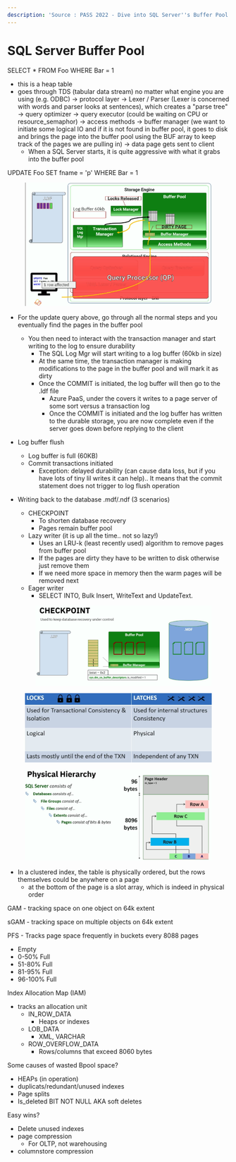 ```yaml
---
description: 'Source : PASS 2022 - Dive into SQL Server''s Buffer Pool and Kill Wasted Space!'
---
```


# SQL Server Buffer Pool

SELECT \* FROM Foo WHERE Bar = 1&#x20;

* this is a heap table
* goes through TDS (tabular data stream) no matter what engine you are using (e.g. ODBC) -> protocol layer -> Lexer / Parser (Lexer is concerned with words and parser looks at sentences), which creates a "parse tree" -> query optimizer -> query executor (could be waiting on CPU or resource\_semaphor) -> access methods -> buffer manager (we want to initiate some logical IO and if it is not found in buffer pool, it goes to disk and brings the page into the buffer pool using the BUF array to keep track of the pages we are pulling in) -> data page gets sent to client
  * When a SQL Server starts, it is quite aggressive with what it grabs into the buffer pool

UPDATE Foo SET fname = 'p' WHERE Bar = 1

<figure><img src="../.gitbook/assets/image (4) (1) (1) (1).png" alt=""><figcaption></figcaption></figure>

* For the update query above, go through all the normal steps and you eventually find the pages in the buffer pool
  * You then need to interact with the transaction manager and start writing to the log to ensure durability
    * The SQL Log Mgr will start writing to a log buffer (60kb in size)
    * At the same time, the transaction manager is making modifications to the page in the buffer pool and will mark it as dirty
    * Once the COMMIT is initiated, the log buffer will then go to the .ldf file
      * Azure PaaS, under the covers it writes to a page server of some sort versus a transaction log
      * Once the COMMIT is initiated and the log buffer has written to the durable storage, you are now complete even if the server goes down before replying to the client
* Log buffer flush
  * Log buffer is full (60KB)
  * Commit transactions initiated
    * Exception: delayed durability (can cause data loss, but if you have lots of tiny lil writes it can help).. It means that the commit statement does not trigger to log flush operation
*   Writing back to the database .mdf/.ndf (3 scenarios)

    * CHECKPOINT
      * To shorten database recovery
      * Pages remain buffer pool
    * Lazy writer (it is up all the time.. not so lazy!)
      * Uses an LRU-k (least recently used) algorithm to remove pages from buffer pool
      * If the pages are dirty they have to be written to disk otherwise just remove them
      * If we need more space in memory then the warm pages will be removed next
    * Eager writer
      * SELECT INTO, Bulk Insert, WriteText and UpdateText.

    <figure><img src="../.gitbook/assets/image (3) (1) (1) (1).png" alt=""><figcaption></figcaption></figure>



<figure><img src="../.gitbook/assets/image (3) (2).png" alt=""><figcaption></figcaption></figure>



<figure><img src="../.gitbook/assets/image (5) (1) (1) (1).png" alt=""><figcaption></figcaption></figure>

* In a clustered index, the table is physically ordered, but the rows themselves could be anywhere on a page
  * at the bottom of the page is a slot array, which is indeed in physical order



GAM - tracking space on one object on 64k extent

sGAM - tracking space on multiple objects on 64k extent

PFS - Tracks page space frequently in buckets every 8088 pages

* Empty
* 0-50% Full
* 51-80% Full
* 81-95% Full
* 96-100% Full



Index Allocation Map (IAM)

* tracks an allocation unit
  * IN\_ROW\_DATA
    * Heaps or indexes
  * LOB\_DATA
    * XML, VARCHAR
  * ROW\_OVERFLOW\_DATA
    * Rows/columns that exceed 8060 bytes



Some causes of wasted Bpool space?

* HEAPs (in operation)
* duplicats/redundant/unused indexes
* Page splits
* Is\_deleted BIT NOT NULL AKA soft deletes



Easy wins?

* Delete unused indexes
* page compression
  * For OLTP, not warehousing
* columnstore compression



